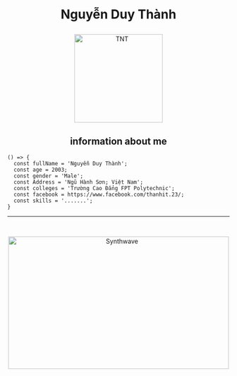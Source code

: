 # <p align="center">Nguyễn Duy Thành</p>

<p align="center">
	<a href="https://github.com/thanhit23">
	<img src="https://avatars.githubusercontent.com/u/93434275?s=400&u=7d50d39eb4909f8437d18594f5ee3737dc038943&v=4" width = "200" alt="TNT">
	</a>
</p>

<h2 align="center">information about me</h2>

```JAVASCRIP#
() => {
  const fullName = 'Nguyễn Duy Thành';
  const age = 2003;
  const gender = 'Male';
  const Address = 'Ngũ Hành Sơn; Việt Nam';
  const colleges = 'Trường Cao Đẳng FPT Polytechnic';
  const facebook = https://www.facebook.com/thanhit.23/;
  const skills = '.......';
}
```
<hr>
<br>
<p align="center"><img src="https://thumbs.gfycat.com/GoodnaturedFondGaur-size_restricted.gif" alt="Synthwave" height="300" width="500"></p>
